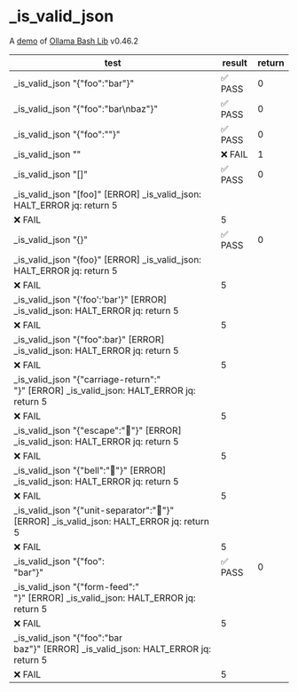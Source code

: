 # _is_valid_json

A [demo](../README.md#demos) of [Ollama Bash Lib](https://github.com/attogram/ollama-bash-lib) v0.46.2

| test | result | return |
|------|--------|--------|
| _is_valid_json "{"foo":"bar"}" | ✅ PASS | 0 |
| _is_valid_json "{"foo":"bar\nbaz"}" | ✅ PASS | 0 |
| _is_valid_json "{"foo":""}" | ✅ PASS | 0 |
| _is_valid_json "" | ❌ FAIL | 1 |
| _is_valid_json "[]" | ✅ PASS | 0 |
| _is_valid_json "[foo]" [ERROR] _is_valid_json: HALT_ERROR jq: return 5
| ❌ FAIL | 5 |
| _is_valid_json "{}" | ✅ PASS | 0 |
| _is_valid_json "{foo}" [ERROR] _is_valid_json: HALT_ERROR jq: return 5
| ❌ FAIL | 5 |
| _is_valid_json "{'foo':'bar'}" [ERROR] _is_valid_json: HALT_ERROR jq: return 5
| ❌ FAIL | 5 |
| _is_valid_json "{"foo":bar}" [ERROR] _is_valid_json: HALT_ERROR jq: return 5
| ❌ FAIL | 5 |
| _is_valid_json "{"carriage-return":"<br />"}" [ERROR] _is_valid_json: HALT_ERROR jq: return 5
| ❌ FAIL | 5 |
| _is_valid_json "{"escape":""}" [ERROR] _is_valid_json: HALT_ERROR jq: return 5
| ❌ FAIL | 5 |
| _is_valid_json "{"bell":""}" [ERROR] _is_valid_json: HALT_ERROR jq: return 5
| ❌ FAIL | 5 |
| _is_valid_json "{"unit-separator":""}" [ERROR] _is_valid_json: HALT_ERROR jq: return 5
| ❌ FAIL | 5 |
| _is_valid_json "{"foo":<br />    "bar"}" | ✅ PASS | 0 |
| _is_valid_json "{"form-feed":"<br />"}" [ERROR] _is_valid_json: HALT_ERROR jq: return 5
| ❌ FAIL | 5 |
| _is_valid_json "{"foo":"bar<br />    baz"}" [ERROR] _is_valid_json: HALT_ERROR jq: return 5
| ❌ FAIL | 5 |
